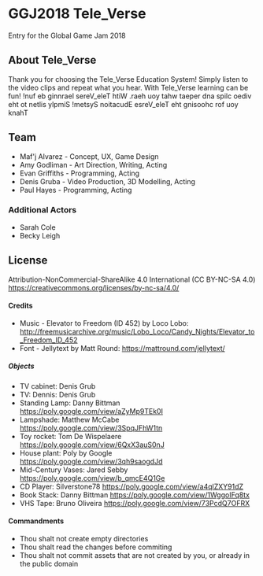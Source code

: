 # GGJ2018 Tele_Verse
Entry for the Global Game Jam 2018


## About Tele_Verse
Thank you for choosing the Tele_Verse Education System! Simply listen to the video clips and repeat what you hear. With Tele_Verse learning can be fun! !nuf eb ginnrael sereV_eleT htiW .raeh uoy tahw taeper dna spilc oediv eht ot netlis ylpmiS !metsyS noitacudE esreV_eleT eht gnisoohc rof uoy knahT

## Team
- Maf'j Alvarez - Concept, UX, Game Design
- Amy Godliman - Art Direction, Writing, Acting 
- Evan Griffiths - Programming, Acting
- Denis Gruba - Video Production, 3D Modelling, Acting
- Paul Hayes - Programming, Acting

### Additional Actors
- Sarah Cole
- Becky Leigh

## License
Attribution-NonCommercial-ShareAlike 4.0 International (CC BY-NC-SA 4.0)
https://creativecommons.org/licenses/by-nc-sa/4.0/

#### Credits

- Music - Elevator to Freedom (ID 452) by Loco Lobo: http://freemusicarchive.org/music/Lobo_Loco/Candy_Nights/Elevator_to_Freedom_ID_452
- Font - Jellytext by Matt Round: https://mattround.com/jellytext/

##### Objects

- TV cabinet: Denis Grub
- TV: Dennis: Denis Grub
- Standing Lamp: Danny Bittman	https://poly.google.com/view/aZyMp9TEk0I		
- Lampshade:	Matthew McCabe	https://poly.google.com/view/3SpqJFhW1tn		
- Toy rocket:	Tom De Wispelaere	https://poly.google.com/view/6QxX3auS0nJ		
- House plant:	Poly by Google	https://poly.google.com/view/3qh9saogdJd		
- Mid-Century Vases:	Jared Sebby	https://poly.google.com/view/b_qmcE4Q1Ge		
- CD Player:	Silverstone78	https://poly.google.com/view/a4qlZXY91dZ		
- Book Stack:	Danny Bittman	https://poly.google.com/view/1WggoIFq8tx		
- VHS Tape:	Bruno Oliveira	https://poly.google.com/view/73PcdQ7OFRX		

#### Commandments
- Thou shalt not create empty directories
- Thou shalt read the changes before commiting
- Thou shalt not commit assets that are not created by you, or already in the public domain

